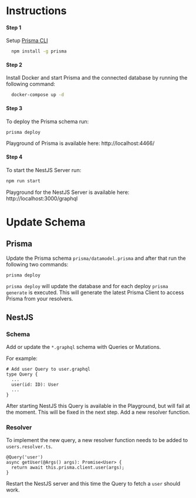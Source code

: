# Instructions

#### Step 1

Setup [Prisma CLI](https://www.prisma.io/docs/1.21/get-started/01-setting-up-prisma-new-database-TYPESCRIPT-t002/)

```bash
  npm install -g prisma
```

#### Step 2

Install Docker and start Prisma and the connected database by running the following command: 

```bash
  docker-compose up -d
```

#### Step 3

To deploy the Prisma schema run: 

```bash
prisma deploy
```

Playground of Prisma is available here: http://localhost:4466/

#### Step 4

To start the NestJS Server run:

```bash
npm run start
```

Playground for the NestJS Server is available here: http://localhost:3000/graphql

# Update Schema

## Prisma

Update the Prisma schema `prisma/datamodel.prisma` and after that run the following two commands:

```bash
prisma deploy
```

`prisma deploy` will update the database and for each deploy `prisma generate` is executed. This will generate the latest Prisma Client to access Prisma from your resolvers. 

## NestJS

### Schema
Add or update the `*.graphql` schema with Queries or Mutations. 

For example:

```
# Add user Query to user.graphql
type Query {
  ...
  user(id: ID): User
  ...
}
```

After starting NestJS this Query is available in the Playground, but will fail at the moment. This will be fixed in the next step. Add a new resolver function.

### Resolver

To implement the new query, a new resolver function needs to be added to `users.resolver.ts`.

```
@Query('user')
async getUser(@Args() args): Promise<User> {
  return await this.prisma.client.user(args);
}
```

Restart the NestJS server and this time the Query to fetch a `user` should work.
